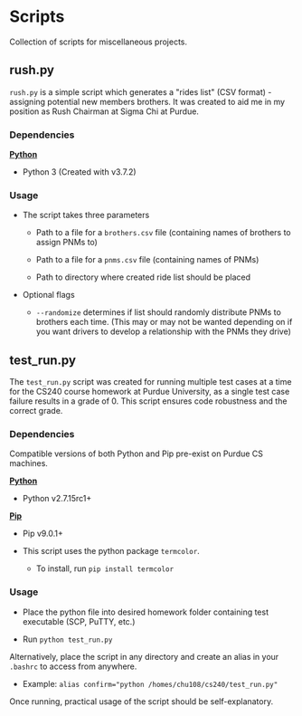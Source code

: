 # Scripts

Collection of scripts for miscellaneous projects.

## rush.py

`rush.py` is a simple script which generates a "rides list" (CSV format) - assigning potential new members brothers. It was created to aid me in my position as Rush Chairman at Sigma Chi at Purdue.

### Dependencies

**[Python](https://www.python.org/about/gettingstarted/)**

-   Python 3 (Created with v3.7.2)
    

### Usage

-   The script takes three parameters
    
    -   Path to a file for a `brothers.csv` file (containing names of brothers to assign PNMs to)
        
    -   Path to a file for a `pnms.csv` file (containing names of PNMs)
        
    -   Path to directory where created ride list should be placed
        
-   Optional flags
    
    -   `--randomize` determines if list should randomly distribute PNMs to brothers each time. (This may or may not be wanted depending on if you want drivers to develop a relationship with the PNMs they drive)
        

## test_run.py

The `test_run.py` script was created for running multiple test cases at a time for the CS240 course homework at Purdue University, as a single test case failure results in a grade of 0. This script ensures code robustness and the correct grade.

### Dependencies

Compatible versions of both Python and Pip pre-exist on Purdue CS machines.

**[Python](https://www.python.org/about/gettingstarted/)**

-   Python v2.7.15rc1+
    

**[Pip](https://pypi.org/project/pip/)**

-   Pip v9.0.1+
    
-   This script uses the python package `termcolor`.
    
    -   To install, run `pip install termcolor`
        

### Usage

-   Place the python file into desired homework folder containing test executable (SCP, PuTTY, etc.)
    
-   Run `python test_run.py`
    

Alternatively, place the script in any directory and create an alias in your `.bashrc` to access from anywhere.

-   Example: `alias confirm="python /homes/chu108/cs240/test_run.py"`
    

Once running, practical usage of the script should be self-explanatory.
